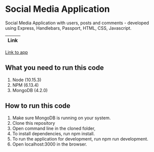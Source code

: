 # Social Media Application
Social Media Application with users, posts and comments - developed using Express, Handlebars, Passport, HTML, CSS, Javascript.

| Link |
| ----- | 
[Link to app](https://pure-ocean-77174.herokuapp.com/)

## What you need to run this code
1. Node (10.15.3)
2. NPM (6.13.4)
3. MongoDB (4.2.0)
## How to run this code
1. Make sure MongoDB is running on your system.
2. Clone this repository
3. Open command line in the cloned folder,
4. To install dependencies, run npm install.
5. To run the application for development, run npm run development.
6. Open localhost:3000 in the browser.



